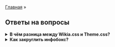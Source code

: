[Главная](README.md) »

## Ответы на вопросы

<details><summary><b>В чём разница между Wikia.css и Theme.css?</b></summary>
<p>
Themes.css was a convention used by the (then) Community Technical and Vanguard teams to isolate Portable Infobox relevant code. There's not a significant difference, beyond making it somewhat easier to find CSS blocks.
<a href="https://portability.fandom.com/f/p/3825974047146002626">Источник</a>
</p>
</details>
<details><summary><b>Как закруглить инфобокс?</b></summary>
```
.portable-infobox.type-theme1 {
	border-radius: 8px;<br/>
}
.portable-infobox.type-theme1 .pi-title {
	border-radius: 8px 8px 0px 0px;
}
```
</details>


